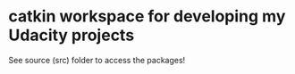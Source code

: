 # catkin workspace for developing my Udacity projects
See source (src) folder to access the packages!
